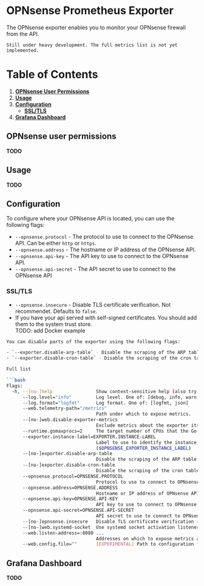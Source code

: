 # OPNsense Prometheus Exporter

The OPNsense exporter enables you to monitor your OPNsense firewall from the API.

`Still under heavy development. The full metrics list is not yet implemented.`

# Table of Contents

1. **[OPNsense User Permissions](#opnsense-user-permissions)**  
2. **[Usage](#usage)**  
3. **[Configuration](#configuration)**  
      - **[SSL/TLS](#ssltls)**  
5. **[Grafana Dashboard](#grafana-dashboard)**  


## OPNsense user permissions

**TODO**

## Usage

**TODO**

## Configuration

To configure where your OPNsense API is located, you can use the following flags:

- `--opnsense.protocol` - The protocol to use to connect to the OPNsense API. Can be either `http` or `https`.
- `--opnsense.address` - The hostname or IP address of the OPNsense API.
- `--opnsense.api-key` - The API key to use to connect to the OPNsense API.
- `--opnsense.api-secret` - The API secret to use to connect to the OPNsense API

### SSL/TLS

- `--opnsense.insecure` - Disable TLS certificate verification. Not recommendet. Defaults to `false`.
- If you have your api served with self-signed certificates. You should add them to the system trust store.  
TODO: add Docker example

```bash
You can disable parts of the exporter using the following flags:

- `--exporter.disable-arp-table` - Disable the scraping of the ARP table. Defaults to `false`.
- `--exporter.disable-cron-table` - Disable the scraping of the cron table. Defaults to `false`.

Full list

```bash
Flags:
  -h, --[no-]help                Show context-sensitive help (also try --help-long and --help-man).
      --log.level="info"         Log level. One of: [debug, info, warn, error]
      --log.format="logfmt"      Log format. One of: [logfmt, json]
      --web.telemetry-path="/metrics"  
                                 Path under which to expose metrics.
      --[no-]web.disable-exporter-metrics  
                                 Exclude metrics about the exporter itself (promhttp_*, process_*, go_*). ($OPNSENSE_EXPORTER_DISABLE_EXPORTER_METRICS)
      --runtime.gomaxprocs=2     The target number of CPUs that the Go runtime will run on (GOMAXPROCS) ($GOMAXPROCS)
      --exporter.instance-label=EXPORTER.INSTANCE-LABEL  
                                 Label to use to identify the instance in every metric. If you have multiple instances of the exporter, you can differentiate them by using different value in this flag, that represents the instance of the target OPNsense.
                                 ($OPNSENSE_EXPORTER_INSTANCE_LABEL)
      --[no-]exporter.disable-arp-table  
                                 Disable the scraping of the ARP table ($OPNSENSE_EXPORTER_DISABLE_ARP_TABLE)
      --[no-]exporter.disable-cron-table  
                                 Disable the scraping of the cron table ($OPNSENSE_EXPORTER_DISABLE_CRON_TABLE)
      --opnsense.protocol=OPNSENSE.PROTOCOL  
                                 Protocol to use to connect to OPNsense API. One of: [http, https] ($OPNSENSE_EXPORTER_OPS_PROTOCOL)
      --opnsense.address=OPNSENSE.ADDRESS  
                                 Hostname or IP address of OPNsense API ($OPNSENSE_EXPORTER_OPS_API)
      --opnsense.api-key=OPNSENSE.API-KEY  
                                 API key to use to connect to OPNsense API ($OPNSENSE_EXPORTER_OPS_API_KEY)
      --opnsense.api-secret=OPNSENSE.API-SECRET  
                                 API secret to use to connect to OPNsense API ($OPNSENSE_EXPORTER_OPS_API_SECRET)
      --[no-]opnsense.insecure   Disable TLS certificate verification ($OPNSENSE_EXPORTER_OPS_INSECURE)
      --[no-]web.systemd-socket  Use systemd socket activation listeners instead of port listeners (Linux only).
      --web.listen-address=:8080 ...  
                                 Addresses on which to expose metrics and web interface. Repeatable for multiple addresses.
      --web.config.file=""       [EXPERIMENTAL] Path to configuration file that can enable TLS or authentication. See: https://github.com/prometheus/exporter-toolkit/blob/master/docs/web-configuration.md
```

## Grafana Dashboard

**TODO**
